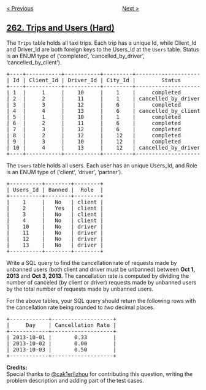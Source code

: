 <!--|This file generated by command(leetcode description); DO NOT EDIT.    |-->
<!--+----------------------------------------------------------------------+-->
<!--|@author    openset <openset.wang@gmail.com>                           |-->
<!--|@link      https://github.com/openset                                 |-->
<!--|@home      https://github.com/tonymontaro/leetcode-hints                        |-->
<!--+----------------------------------------------------------------------+-->

[< Previous](https://github.com/tonymontaro/leetcode-hints/tree/master/problems/graph-valid-tree "Graph Valid Tree")
　　　　　　　　　　　　　　　　
[Next >](https://github.com/tonymontaro/leetcode-hints/tree/master/problems/ugly-number "Ugly Number")

## [262. Trips and Users (Hard)](https://leetcode.com/problems/trips-and-users "行程和用户")

<p>The <code>Trips</code> table holds all taxi trips. Each trip has a unique Id, while Client_Id and Driver_Id are both foreign keys to the Users_Id at the <code>Users</code> table. Status is an ENUM type of (&lsquo;completed&rsquo;, &lsquo;cancelled_by_driver&rsquo;, &lsquo;cancelled_by_client&rsquo;).</p>

<pre>
+----+-----------+-----------+---------+--------------------+----------+
| Id | Client_Id | Driver_Id | City_Id |        Status      |Request_at|
+----+-----------+-----------+---------+--------------------+----------+
| 1  |     1     |    10     |    1    |     completed      |2013-10-01|
| 2  |     2     |    11     |    1    | cancelled_by_driver|2013-10-01|
| 3  |     3     |    12     |    6    |     completed      |2013-10-01|
| 4  |     4     |    13     |    6    | cancelled_by_client|2013-10-01|
| 5  |     1     |    10     |    1    |     completed      |2013-10-02|
| 6  |     2     |    11     |    6    |     completed      |2013-10-02|
| 7  |     3     |    12     |    6    |     completed      |2013-10-02|
| 8  |     2     |    12     |    12   |     completed      |2013-10-03|
| 9  |     3     |    10     |    12   |     completed      |2013-10-03| 
| 10 |     4     |    13     |    12   | cancelled_by_driver|2013-10-03|
+----+-----------+-----------+---------+--------------------+----------+
</pre>

<p>The <code>Users</code> table holds all users. Each user has an unique Users_Id, and Role is an ENUM type of (&lsquo;client&rsquo;, &lsquo;driver&rsquo;, &lsquo;partner&rsquo;).</p>

<pre>
+----------+--------+--------+
| Users_Id | Banned |  Role  |
+----------+--------+--------+
|    1     |   No   | client |
|    2     |   Yes  | client |
|    3     |   No   | client |
|    4     |   No   | client |
|    10    |   No   | driver |
|    11    |   No   | driver |
|    12    |   No   | driver |
|    13    |   No   | driver |
+----------+--------+--------+
</pre>

<p>Write a SQL query to find the cancellation rate of requests made by unbanned users (both client and driver must be unbanned)&nbsp;between <strong>Oct 1, 2013</strong> and <strong>Oct 3, 2013</strong>. The cancellation rate is computed by dividing the number of canceled (by client or driver) requests&nbsp;made by unbanned users by the total number of requests&nbsp;made by unbanned users.</p>

<p>For the above tables, your SQL query should return the following rows with the cancellation rate being rounded to <em>two</em> decimal places.</p>

<pre>
+------------+-------------------+
|     Day    | Cancellation Rate |
+------------+-------------------+
| 2013-10-01 |       0.33        |
| 2013-10-02 |       0.00        |
| 2013-10-03 |       0.50        |
+------------+-------------------+
</pre>

<p><strong>Credits:</strong><br />
Special thanks to <a href="https://leetcode.com/discuss/user/cak1erlizhou">@cak1erlizhou</a> for contributing this question, writing the problem description and adding part of the test cases.</p>
